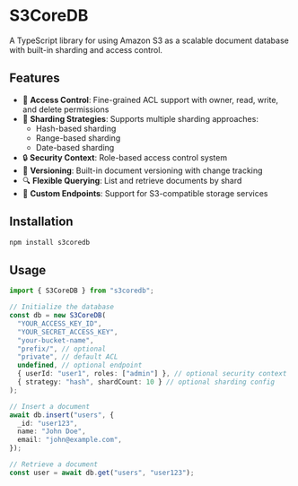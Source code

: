 # S3CoreDB

A TypeScript library for using Amazon S3 as a scalable document database with built-in sharding and access control.

## Features

- 🔐 **Access Control**: Fine-grained ACL support with owner, read, write, and delete permissions
- 🔄 **Sharding Strategies**: Supports multiple sharding approaches:
  - Hash-based sharding
  - Range-based sharding
  - Date-based sharding
- 🔒 **Security Context**: Role-based access control system
- 📝 **Versioning**: Built-in document versioning with change tracking
- 🔍 **Flexible Querying**: List and retrieve documents by shard
- 🎯 **Custom Endpoints**: Support for S3-compatible storage services

## Installation

```bash
npm install s3coredb
```

## Usage

```typescript
import { S3CoreDB } from "s3coredb";

// Initialize the database
const db = new S3CoreDB(
  "YOUR_ACCESS_KEY_ID",
  "YOUR_SECRET_ACCESS_KEY",
  "your-bucket-name",
  "prefix/", // optional
  "private", // default ACL
  undefined, // optional endpoint
  { userId: "user1", roles: ["admin"] }, // optional security context
  { strategy: "hash", shardCount: 10 } // optional sharding config
);

// Insert a document
await db.insert("users", {
  _id: "user123",
  name: "John Doe",
  email: "john@example.com",
});

// Retrieve a document
const user = await db.get("users", "user123");
```
